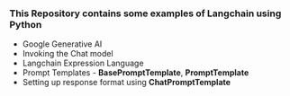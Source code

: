 ### This Repository contains some examples of Langchain using Python
- Google Generative AI
- Invoking the Chat model
- Langchain Expression Language
- Prompt Templates - **BasePromptTemplate**, **PromptTemplate**
- Setting up response format using **ChatPromptTemplate**
